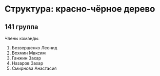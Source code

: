 # Структура: красно-чёрное дерево
## 141 группа

Члены команды:
1. Безвершенко Леонид
2. Вохмин Максим
3. Ганжин Захар
4. Назаров Захар
5. Смирнова Анастасия

